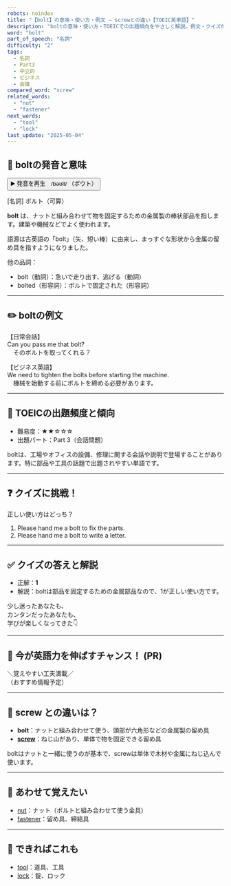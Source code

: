 ```yaml
---
robots: noindex
title: "【bolt】の意味・使い方・例文 ― screwとの違い【TOEIC英単語】"
description: "boltの意味・使い方・TOEICでの出題傾向をやさしく解説。例文・クイズ付きでscrewとの違いもわかりやすく学べます。"
word: "bolt"
part_of_speech: "名詞"
difficulty: "2"
tags:
  - 名詞
  - Part3
  - 中立的
  - ビジネス
  - 会議
compared_word: "screw"
related_words:
  - "nut"
  - "fastener"
next_words:
  - "tool"
  - "lock"
last_update: "2025-05-04"
---
```


## 🔰 boltの発音と意味

<button class="play-audio" onclick="playTTS('bolt')">
  <span class="play-audio-main">
    ▶️ 発音を再生　/bəʊlt/
  </span>
  <span class="play-audio-sub">
    （ボウト）
  </span>
</button>

[名詞] ボルト（可算）

**bolt** は、ナットと組み合わせて物を固定するための金属製の棒状部品を指します。建築や機械などでよく使われます。

語源は古英語の「bolt」（矢、短い棒）に由来し、まっすぐな形状から金属の留め具を指すようになりました。

他の品詞：  
- bolt（動詞）：急いで走り出す、逃げる（動詞）
- bolted（形容詞）：ボルトで固定された（形容詞）

---

## ✏️ boltの例文

【日常会話】  
Can you pass me that bolt?  
　そのボルトを取ってくれる？

【ビジネス英語】  
We need to tighten the bolts before starting the machine.  
　機械を始動する前にボルトを締める必要があります。

---

## 🎯 TOEICの出題頻度と傾向

- 難易度：★★☆☆☆
- 出題パート：Part 3（会話問題）

boltは、工場やオフィスの設備、修理に関する会話や説明で登場することがあります。特に部品や工具の話題で出題されやすい単語です。

---

## ❓ クイズに挑戦！

正しい使い方はどっち？

1. Please hand me a bolt to fix the parts.  
2. Please hand me a bolt to write a letter.

---

## ✅ クイズの答えと解説

- 正解：**1**
- 解説：boltは部品を固定するための金属部品なので、1が正しい使い方です。

少し迷ったあなたも、  
カンタンだったあなたも、  
学びが楽しくなってきた👇️

---

## 🚀 今が英語力を伸ばすチャンス！ (PR)

<div class="info-center">
＼覚えやすい工夫満載／<br>  
（おすすめ情報予定）
</div>

---

## 🤔  screw との違いは？

- **bolt**：ナットと組み合わせて使う、頭部が六角形などの金属製の留め具
- **[screw](/screw)**：ねじ山があり、単体で物を固定できる留め具

boltはナットと一緒に使うのが基本で、screwは単体で木材や金属にねじ込んで使います。

---

## 🧩 あわせて覚えたい

- [nut](/nut)：ナット（ボルトと組み合わせて使う金具）
- [fastener](/fastener)：留め具、締結具

---

## 📖 できればこれも

- [tool](/tool)：道具、工具
- [lock](/lock)：錠、ロック

<!-- cvid: aid43_bid29 -->
